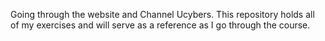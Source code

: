 Going through the website and Channel Ucybers. This repository holds all of my exercises and will serve as a reference as I go through the course.
